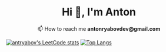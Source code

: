 <h1 align="center">Hi 👋, I'm Anton</h1>

<p align="center">📫 How to reach me <b>antonryabovdev@gmail.com</b></p>

[![antryabov's LeetCode stats](https://leetcode-stats-six.vercel.app/api?username=antryabov)](https://github.com/KnlnKS/leetcode-stats)
[![Top Langs](https://github-readme-stats.vercel.app/api/top-langs/?username=antryabov)](https://github.com/anuraghazra/github-readme-stats)



